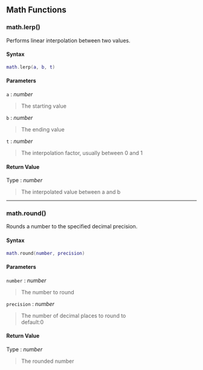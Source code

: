 
## Math Functions

### math.lerp()

<!-- @include: ./slots/headers.md#shared|math.lerp -->

Performs linear interpolation between two values. <br>

<!-- @include: ./slots/descriptions.md#shared|math.lerp -->

#### Syntax

```lua
math.lerp(a, b, t)
```

#### Parameters

`a` : _number_
> The starting value
>

`b` : _number_
> The ending value
>

`t` : _number_
> The interpolation factor, usually between 0 and 1
>

#### Return Value

Type : _number_

> The interpolated value between a and b

<!-- @include: ./slots/examples.md#shared|math.lerp -->

<!-- @include: ./slots/footers.md#shared|math.lerp -->

---

### math.round()

<!-- @include: ./slots/headers.md#shared|math.round -->

Rounds a number to the specified decimal precision. <br>

<!-- @include: ./slots/descriptions.md#shared|math.round -->

#### Syntax

```lua
math.round(number, precision)
```

#### Parameters

`number` : _number_
> The number to round
>

`precision` : _number_ <BadgeOptional />
> The number of decimal places to round to <br> default:0
>

#### Return Value

Type : _number_

> The rounded number

<!-- @include: ./slots/examples.md#shared|math.round -->

<!-- @include: ./slots/footers.md#shared|math.round -->

